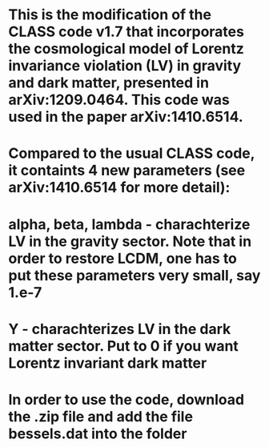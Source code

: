 # This is the modification of the CLASS code v1.7 that incorporates the cosmological model of Lorentz invariance violation (LV) in gravity and dark matter, presented in arXiv:1209.0464. This code was used in the paper arXiv:1410.6514.
# Compared to the usual CLASS code, it containts 4 new parameters (see arXiv:1410.6514 for more detail):
# alpha, beta, lambda - charachterize LV in the gravity sector. Note that in order to restore LCDM, one has to put these parameters very small, say 1.e-7
# Y - charachterizes LV in the dark matter sector. Put to 0 if you want Lorentz invariant dark matter

# In order to use the code, download the .zip file and add the file bessels.dat into the folder
